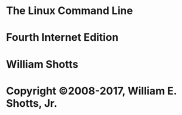 # The Linux Command Line
# Fourth Internet Edition
# William Shotts
# Copyright ©2008-2017, William E. Shotts, Jr.
